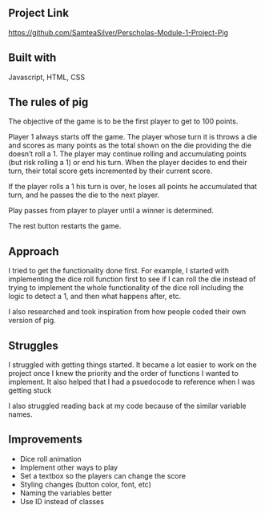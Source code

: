 ## Project Link
https://github.com/SamteaSilver/Perscholas-Module-1-Project-Pig

## Built with
Javascript, HTML, CSS

## The rules of pig

The objective of the game is to be the first player to get to 100 points. 

Player 1 always starts off the game. The player whose turn it is throws a die and scores as many points as the total shown on the die providing the die doesn’t roll a 1. The player may continue rolling and accumulating points (but risk rolling a 1) or end his turn. When the player decides to end their turn, their total score gets incremented by their current score.

If the player rolls a 1 his turn is over, he loses all points he accumulated that turn, and he passes the die to the next player.

Play passes from player to player until a winner is determined.

The rest button restarts the game. 


## Approach


I tried to get the functionality done first. For example, I started with implementing the dice roll function first to see if I can roll the die instead of trying to implement the whole functionality of the dice roll including the logic to detect a 1, and then what happens after, etc. 

I also researched and took inspiration from how people coded their own version of pig.

## Struggles

I struggled with getting things started. It became a lot easier to work on the project once I knew the priority and the order of functions I wanted to implement. It also helped that I had a psuedocode to reference when I was getting stuck

I also struggled reading back at my code because of the similar variable names.

## Improvements

- Dice roll animation
- Implement other ways to play
- Set a textbox so the players can change the score
- Styling changes (button color, font, etc)
- Naming the variables better
- Use ID instead of classes

